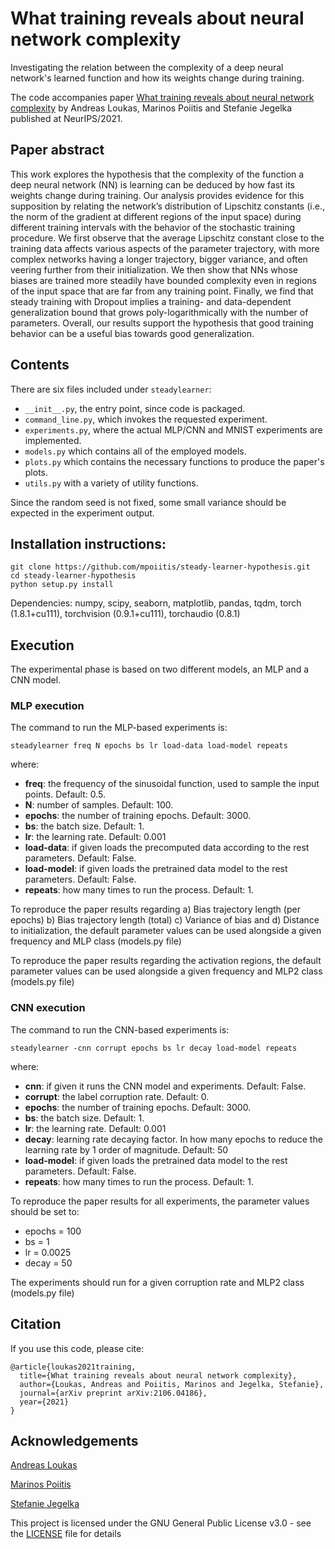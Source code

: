 # What training reveals about neural network complexity

Investigating the relation between the complexity of a deep neural network's learned function and how its weights change during training. 

The code accompanies paper [What training reveals about neural network complexity](https://arxiv.org/pdf/2106.04186.pdf) by Andreas Loukas, Marinos Poiitis and Stefanie Jegelka published at NeurIPS/2021.

## Paper abstract 
This work explores the hypothesis that the complexity of the function a deep neural network (NN) is
learning can be deduced by how fast its weights change during training. Our analysis provides evidence for
this supposition by relating the network’s distribution of Lipschitz constants (i.e., the norm of the gradient
at different regions of the input space) during different training intervals with the behavior of the stochastic
training procedure. We first observe that the average Lipschitz constant close to the training data affects
various aspects of the parameter trajectory, with more complex networks having a longer trajectory, bigger
variance, and often veering further from their initialization. We then show that NNs whose biases are
trained more steadily have bounded complexity even in regions of the input space that are far from any
training point. Finally, we find that steady training with Dropout implies a training- and data-dependent
generalization bound that grows poly-logarithmically with the number of parameters. Overall, our results
support the hypothesis that good training behavior can be a useful bias towards good generalization.

## Contents

There are six files included under `steadylearner`:

* `__init__.py`, the entry point, since code is packaged.
* `command_line.py`, which invokes the requested experiment.
* `experiments.py`, where the actual MLP/CNN and MNIST experiments are implemented.
* `models.py` which contains all of the employed models.
* `plots.py` which contains the necessary functions to produce the paper's plots.
* `utils.py` with a variety of utility functions.


Since the random seed is not fixed, some small variance should be expected in the experiment output.

## Installation instructions: 

```
git clone https://github.com/mpoiitis/steady-learner-hypothesis.git
cd steady-learner-hypothesis
python setup.py install
```

Dependencies: numpy, scipy, seaborn, matplotlib, pandas, tqdm, torch (1.8.1+cu111), torchvision (0.9.1+cu111), torchaudio (0.8.1)

## Execution

The experimental phase is based on two different models, an MLP and a CNN model. 


### MLP execution

The command to run the MLP-based experiments is:

```
steadylearner freq N epochs bs lr load-data load-model repeats
```

where:
   
   - **freq**: the frequency of the sinusoidal function, used to sample the input points. Default: 0.5.
   - **N**: number of samples. Default: 100.
   - **epochs**: the number of training epochs. Default: 3000.
   - **bs**: the batch size. Default: 1.
   - **lr**: the learning rate. Default: 0.001
   - **load-data**: if given loads the precomputed data according to the rest parameters. Default: False.
   - **load-model**: if given loads the pretrained data model to the rest parameters. Default: False.
   - **repeats**: how many times to run the process. Default: 1.

To reproduce the paper results regarding a) Bias trajectory length (per epochs) b) Bias trajectory length (total) 
c) Variance of bias and d) Distance to initialization, the default parameter values can be used alongside a given
frequency and MLP class (models.py file)

To reproduce the paper results regarding the activation regions, the default parameter values can be used alongside a given
frequency and MLP2 class (models.py file)

### CNN execution

The command to run the CNN-based experiments is:

```
steadylearner -cnn corrupt epochs bs lr decay load-model repeats
```

where:
   
   - **cnn**: if given it runs the CNN model and experiments. Default: False.
   - **corrupt**: the label corruption rate. Default: 0.
   - **epochs**: the number of training epochs. Default: 3000.
   - **bs**: the batch size. Default: 1.
   - **lr**: the learning rate. Default: 0.001
   - **decay**: learning rate decaying factor. In how many epochs to reduce the learning rate by 1 order of magnitude. Default: 50
   - **load-model**: if given loads the pretrained data model to the rest parameters. Default: False.
   - **repeats**: how many times to run the process. Default: 1.

To reproduce the paper results for all experiments, the parameter values should be set to:
- epochs = 100
- bs = 1
- lr = 0.0025
- decay = 50
 
The experiments should run for a given corruption rate and MLP2 class (models.py file)

## Citation

If you use this code, please cite: 
```
@article{loukas2021training,
  title={What training reveals about neural network complexity},
  author={Loukas, Andreas and Poiitis, Marinos and Jegelka, Stefanie},
  journal={arXiv preprint arXiv:2106.04186},
  year={2021}
}
```

## Acknowledgements

[comment]: <> (This work was kindly supported by the Swiss National Science Foundation &#40;grant number PZ00P2 179981&#41;. I would like to thank [Scott Gigante]&#40;https://cbb.yale.edu/people/scott-gigante&#41; for helping package the code.)

[comment]: <> (26 October 2021)

[Andreas Loukas](https://andreasloukas.blog)

[Marinos Poiitis](https://mpoiitis.github.io/)

[Stefanie Jegelka](https://people.csail.mit.edu/stefje/)

[comment]: <> ([![DOI]&#40;https://zenodo.org/badge/175851068.svg&#41;]&#40;https://zenodo.org/badge/latestdoi/175851068&#41;)

This project is licensed under the GNU General Public License v3.0 - see the [LICENSE](LICENSE) file for details